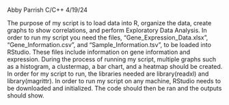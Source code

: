 Abby Parrish C/C++ 4/19/24

The purpose of my script is to load data into R, organize the data, create graphs to show correlations, and perform Exploratory Data Analysis. In order to run my script you need the files,  “Gene_Expression_Data.xlsx”, “Gene_Information.csv”, and “Sample_Information.tsv”, to be loaded into RStudio. These files include information on gene information and expression. During the process of running my script, multiple graphs such as a histogram, a clustermap, a bar chart, and a heatmap should be created.  In order for my script to run, the libraries needed are library(readxl) and library(magrittr). In order to run my script on any machine, RStudio needs to be downloaded and initialized. The code should then be ran and the outputs should show. 

